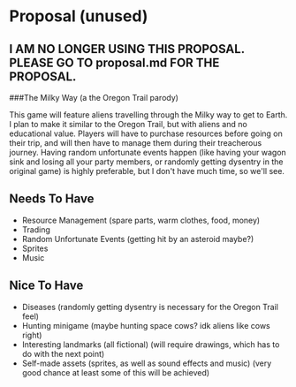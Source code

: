 # Proposal (unused)
## I AM NO LONGER USING THIS PROPOSAL. PLEASE GO TO proposal.md FOR THE PROPOSAL.
###The Milky Way (a the Oregon Trail parody)

This game will feature aliens travelling through the Milky way to get to Earth. I plan to make it similar to the Oregon Trail,  but with aliens and no educational value. Players will have to purchase resources before going on their trip, and will then have to manage them during their treacherous journey. Having random unfortunate events happen (like having your wagon sink and losing all your party members, or randomly getting dysentry in the original game) is highly preferable, but I don't have much time, so we'll see.

## Needs To Have
- Resource Management (spare parts, warm clothes, food, money)
- Trading
- Random Unfortunate Events (getting hit by an asteroid maybe?)
- Sprites
- Music

## Nice To Have
- Diseases (randomly getting dysentry is necessary for the Oregon Trail feel)
- Hunting minigame (maybe hunting space cows? idk aliens like cows right)
- Interesting landmarks (all fictional) (will require drawings, which has to do with the next point)
- Self-made assets (sprites, as well as sound effects and music) (very good chance at least some of this will be achieved)
